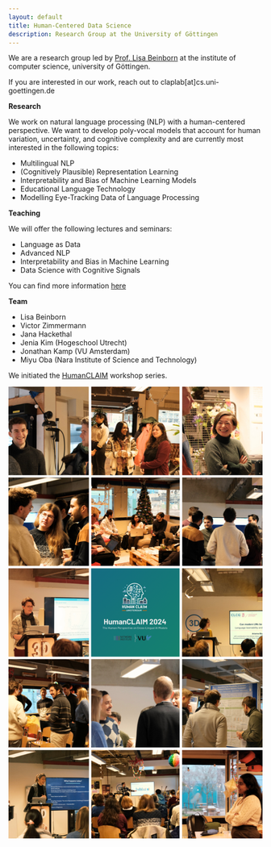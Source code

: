 ```yaml
---
layout: default
title: Human-Centered Data Science 
description: Research Group at the University of Göttingen
---
```

We are a research group led by [Prof. Lisa Beinborn](https://beinborn.eu/) at the institute of computer science, university of Göttingen. 

If you are interested in our work, reach out to claplab[at]cs.uni-goettingen.de

**Research**

We work on natural language processing (NLP) with a human-centered perspective. We want to develop poly-vocal models that account for human variation, uncertainty, and cognitive complexity and are currently most interested in the following topics: 

- Multilingual NLP
- (Cognitively Plausible) Representation Learning
- Interpretability and Bias of Machine Learning Models
- Educational Language Technology
- Modelling Eye-Tracking Data of Language Processing

**Teaching**

We will offer the following lectures and seminars: 
- Language as Data
- Advanced NLP
- Interpretability and Bias in Machine Learning
- Data Science with Cognitive Signals

You can find more information [here](teaching.markdown)

**Team**

- Lisa Beinborn
- Victor Zimmermann
- Jana Hackethal
- Jenia Kim (Hogeschool Utrecht)
- Jonathan Kamp (VU Amsterdam)
- Miyu Oba (Nara Institute of Science and Technology)


We initiated the [HumanCLAIM](https://clap-lab.github.io/workshop) workshop series.

![Impressions from the HumanCLAIM workshop](overview_human_claim2024.png?raw=true "HumanCLAIM 2024")
